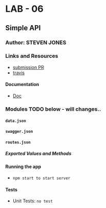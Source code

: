 # LAB - 06

## Simple API

### Author: STEVEN JONES

### Links and Resources
* [submission PR](https://github.com/colosrjones-401d4/lab-06/tree/mongoose)
* [travis](https://travis-ci.com/colosrjones-401d4/lab-06)

#### Documentation
* [Doc](https://github.com/DeltaVCode/cr-js-401d4/tree/master/curriculum/class-06/lab)

### Modules TODO below - will changes..
#### `data.json`
#### `swagger.json`
#### `routes.json`

##### Exported Values and Methods


#### Running the app
* `npm start to start server`

  
#### Tests
* Unit Tests: `no test`


